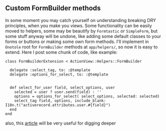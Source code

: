 ## Custom FormBuilder methods

In some moment you may catch yourself on understanding breaking DRY principles,
when you make you views. Some functionality can be easily moved to helpers, some
may be beautify by `Formtastic` or `SimpleForm`, but some stuff anyway will be 
undone, like adding some default classes to your forms or buttons or making
some own form methods. I'll implement in `Onotole` root for `FormBuilder` 
methods at `app/helpers/`, so now it is easy to extend. Here I post some chunk 
of code, like example:

```
class FormBuilderExtension < ActionView::Helpers::FormBuilder

  delegate :select_tag, to: :@template
  delegate :options_for_select, to: :@template


  def select_for_user field, select_options, user
    selected = user ? user.send(field) : ''
    options = options_for_select( select_options, selected: selected)
    select_tag field, options, include_blank: I18n.t("activerecord.attributes.user.#{field}")
  end
end
```

also, this [article](http://likeawritingdesk.com/posts/very-custom-form-builders-in-rails/) 
will be very useful for digging deeper
